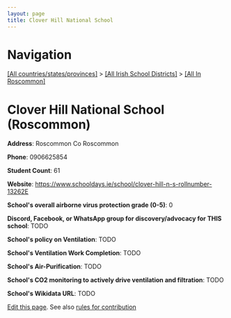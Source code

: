 ```yaml
---
layout: page
title: Clover Hill National School
---
```

# Navigation

[[All countries/states/provinces]](../../..) > [[All Irish School Districts]](../..) > [[All In Roscommon]](..)

# Clover Hill National School (Roscommon)

**Address**: Roscommon Co Roscommon

**Phone**: 0906625854

**Student Count**: 61

**Website**: <https://www.schooldays.ie/school/clover-hill-n-s-rollnumber-13262E>

**School's overall airborne virus protection grade (0-5)**: 0

**Discord, Facebook, or WhatsApp group for discovery/advocacy for THIS school**: TODO

**School's policy on Ventilation**: TODO

**School's Ventilation Work Completion**: TODO

**School's Air-Purification**: TODO

**School's CO2 monitoring to actively drive ventilation and filtration**: TODO

**School's Wikidata URL**: TODO


[Edit this page](https://github.com/ventilate-schools/Ireland/edit/main/./Roscommon/Clover_Hill_National_School.md). See also [rules for contribution](../../../contribution-rules/)
